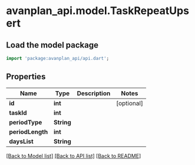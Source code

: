 # avanplan_api.model.TaskRepeatUpsert

## Load the model package
```dart
import 'package:avanplan_api/api.dart';
```

## Properties
Name | Type | Description | Notes
------------ | ------------- | ------------- | -------------
**id** | **int** |  | [optional] 
**taskId** | **int** |  | 
**periodType** | **String** |  | 
**periodLength** | **int** |  | 
**daysList** | **String** |  | 

[[Back to Model list]](../README.md#documentation-for-models) [[Back to API list]](../README.md#documentation-for-api-endpoints) [[Back to README]](../README.md)


